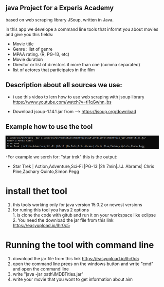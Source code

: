 ## java Project for a Experis Academy 

based on web scraping library JSoup, written in Java. 

in this app we develope a command line tools that informt you about movies and give you this fields:

- Movie title 
- Genre : list of genre
- MPAA rating. (R, PG-13, etc)
- Movie duration
- Director or list of directors if more than one (comma separated)
- list of actores that participates in the film


## Description about all sources we use:
-  i use this video to lern how to use web scraping with jsoup library https://www.youtube.com/watch?v=tI1qGwhn_bs  

-  Download jsoup-1.14.1.jar from --> https://jsoup.org/download 

        
## Example how to use the tool
![example](/src/pic/scren.png "example") 

-For example we serch for: "star trek"
this is the output:    
- Star Trek | Action,Adventure,Sci-Fi |PG-13 |2h 7min|J.J. Abrams| Chris Pine,Zachary Quinto,Simon Pegg

# install thet tool
1. this tools working only for java version 15.0.2 or newest versions
2. for runing this tool you hava 2 options    
         1. is clone the code with gitub and run it on your workspace like eclipse
         2. You need the download the jar file from this link https://easyupload.io/lhr0c5

# Running the tool with command line
1. download the jar file from this link https://easyupload.io/lhr0c5
2. open the command line prees on the windows button and write "cmd" and open the command line 
3. write "java -jar  path\IMDBTitles.jar"
4. write your movie that you wont to get information about aim



